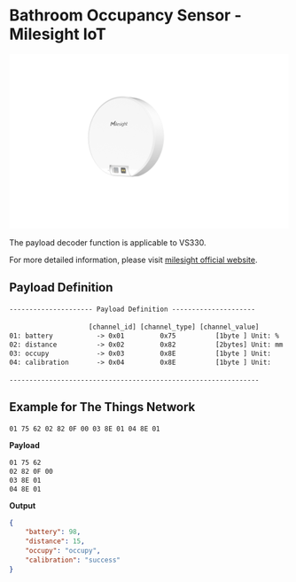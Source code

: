 # Bathroom Occupancy Sensor - Milesight IoT

![VS330](VS330.png)

The payload decoder function is applicable to VS330.

For more detailed information, please visit [milesight official website](https://www.milesight-iot.com).

## Payload Definition

```
--------------------- Payload Definition ---------------------

                    [channel_id] [channel_type] [channel_value]
01: battery           -> 0x01         0x75          [1byte ] Unit: %
02: distance          -> 0x02         0x82          [2bytes] Unit: mm
03: occupy            -> 0x03         0x8E          [1byte ] Unit: 
04: calibration       -> 0x04         0x8E          [1byte ] Unit:

---------------------------------------------------------------

```

## Example for The Things Network

```
01 75 62 02 82 0F 00 03 8E 01 04 8E 01
```

**Payload**

```
01 75 62 
02 82 0F 00
03 8E 01
04 8E 01
```

**Output**

```json
{
    "battery": 98,
    "distance": 15,
    "occupy": "occupy",
    "calibration": "success"
}
```
